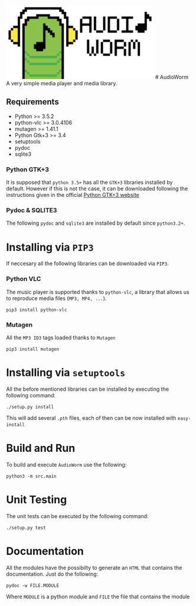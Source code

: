 <img src="assets/Logo.png" width="400" heigth="200">
# AudioWorm
A very simple media player and media library.

## Requirements
* Python >= 3.5.2
* python-vlc >= 3.0.4106
* mutagen >= 1.41.1
* Python Gtk+3 >= 3.4
* setuptools
* pydoc
* sqlite3

### Python GTK+3
It is supposed that ```python 3.5+``` has all the ```GTK+3``` libraries installed by default. However if
this is not the case, it can be downloaded following the instructions given in the
official [Python GTK+3 website](https://python-gtk-3-tutorial.readthedocs.io/en/latest/install.html)

### Pydoc & SQLITE3
The following ```pydoc``` and ```sqlite3``` are installed by default since ```python3.2+```.

# Installing via ```PIP3```

If neccesary all the following libraries can be downloaded via ```PIP3```.

### Python VLC
The music player is supported thanks to ```python-vlc```, a library that allows us to reproduce media files
(```MP3, MP4, ...```).

```
pip3 install python-vlc
```
### Mutagen
All the ```MP3 ID3``` tags loaded thanks to ```Mutagen```
```
pip3 install mutagen
```

# Installing via ```setuptools```
All the before mentioned libraries can be installed by executing the following command:
```
./setup.py install
```
This will add several ```.pth``` files, each of then can be now installed with ```easy-install```

# Build and Run
To build and execute ```AudioWorm``` use the following:
```
python3 -m src.main
```

# Unit Testing
The unit tests can be executed by the following command:
```
./setup.py test
```

# Documentation
All the modules have the possibilty to generate an ```HTML``` that contains the documentation.
Just do the following:
```
pydoc -w FILE.MODULE
```
Where ```MODULE``` is a python module and ```FILE``` the file that contains the module
